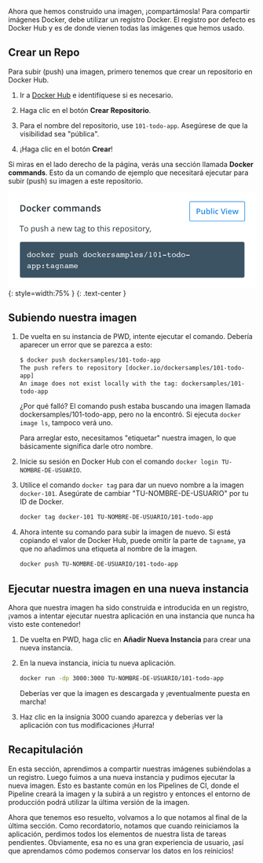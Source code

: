 
Ahora que hemos construido una imagen, ¡compartámosla! Para compartir imágenes Docker, debe utilizar un registro Docker. El registro por defecto es Docker Hub y es de donde vienen todas las imágenes que hemos usado.

## Crear un Repo

Para subir (push) una imagen, primero tenemos que crear un repositorio en Docker Hub.

1. Ir a [Docker Hub](https://hub.docker.com) e identifíquese si es necesario.

1. Haga clic en el botón **Crear Repositorio**.

1. Para el nombre del repositorio, use `101-todo-app`. Asegúrese de que la visibilidad sea "pública".

1. ¡Haga clic en el botón **Crear**!

Si miras en el lado derecho de la página, verás una sección llamada **Docker commands**. Esto da un comando de ejemplo que necesitará ejecutar para subir (push) su imagen a este repositorio.

![Comando Docker con ejemplo push](push-command.png){: style=width:75% }
{: .text-center }


## Subiendo nuestra imagen

1. De vuelta en su instancia de PWD, intente ejecutar el comando. Debería aparecer un error que se parezca a esto:

    ```plaintext
    $ docker push dockersamples/101-todo-app
    The push refers to repository [docker.io/dockersamples/101-todo-app]
    An image does not exist locally with the tag: dockersamples/101-todo-app
    ```

    ¿Por qué falló? El comando push estaba buscando una imagen llamada dockersamples/101-todo-app, pero no la encontró. Si ejecuta `docker image ls`, tampoco verá uno.

    Para arreglar esto, necesitamos "etiquetar" nuestra imagen, lo que básicamente significa darle otro nombre.

1. Inicie su sesión en Docker Hub con el comando `docker login TU-NOMBRE-DE-USUARIO`.

1. Utilice el comando `docker tag` para dar un nuevo nombre a la imagen `docker-101`. Asegúrate de cambiar "TU-NOMBRE-DE-USUARIO" por tu ID de Docker.

    ```bash
    docker tag docker-101 TU-NOMBRE-DE-USUARIO/101-todo-app
    ```

1. Ahora intente su comando para subir la imagen de nuevo. Si está copiando el valor de Docker Hub, puede omitir la parte de `tagname`, ya que no añadimos una etiqueta al nombre de la imagen.

    ```bash
    docker push TU-NOMBRE-DE-USUARIO/101-todo-app
    ```

## Ejecutar nuestra imagen en una nueva instancia

Ahora que nuestra imagen ha sido construida e introducida en un registro, ¡vamos a intentar ejecutar nuestra aplicación en una instancia que nunca ha visto este contenedor!

1. De vuelta en PWD, haga clic en **Añadir Nueva Instancia** para crear una nueva instancia.

1. En la nueva instancia, inicia tu nueva aplicación.

    ```bash
    docker run -dp 3000:3000 TU-NOMBRE-DE-USUARIO/101-todo-app
    ```

    Deberías ver que la imagen es descargada y ¡eventualmente puesta en marcha!

1. Haz clic en la insignia 3000 cuando aparezca y deberías ver la aplicación con tus modificaciones ¡Hurra!


## Recapitulación

En esta sección, aprendimos a compartir nuestras imágenes subiéndolas a un registro. Luego fuimos a una nueva instancia y pudimos ejecutar la nueva imagen. Esto es bastante común en los Pipelines de CI, donde el Pipeline creará la imagen y la subirá a un registro y entonces el entorno de producción podrá utilizar la última versión de la imagen.

Ahora que tenemos eso resuelto, volvamos a lo que notamos al final de la última sección. Como recordatorio, notamos que cuando reiniciamos la aplicación, perdimos todos los elementos de nuestra lista de tareas pendientes. Obviamente, esa no es una gran experiencia de usuario, ¡así que aprendamos cómo podemos conservar los datos en los reinicios!
